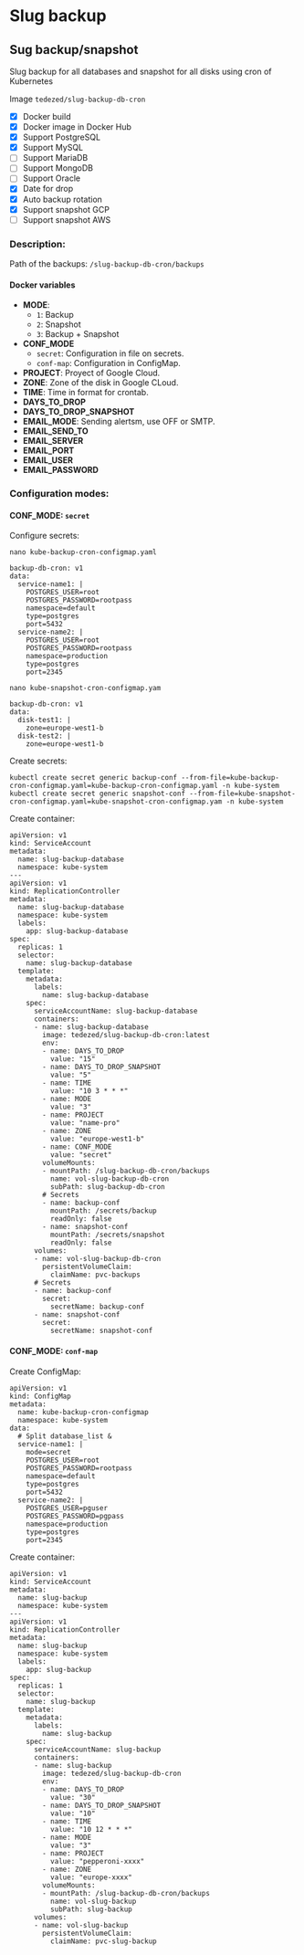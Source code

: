 # Slug backup

## Sug backup/snapshot

Slug backup for all databases and snapshot for all disks using cron of Kubernetes

Image `tedezed/slug-backup-db-cron`

- [x] Docker build
- [x] Docker image in Docker Hub
- [x] Support PostgreSQL
- [x] Support MySQL
- [ ] Support MariaDB
- [ ] Support MongoDB
- [ ] Support Oracle
- [x] Date for drop
- [x] Auto backup rotation
- [x] Support snapshot GCP
- [ ] Support snapshot AWS

### Description:

Path of the backups: `/slug-backup-db-cron/backups`

#### Docker variables

* **MODE**:
  * `1`: Backup
  * `2`: Snapshot
  * `3`: Backup + Snapshot
* **CONF_MODE**
  * `secret`: Configuration in file on secrets.
  * `conf-map`: Configuration in ConfigMap.
* **PROJECT**: Proyect of Google Cloud.
* **ZONE**: Zone of the disk in Google CLoud.
* **TIME**: Time in format for crontab.
* **DAYS_TO_DROP**
* **DAYS_TO_DROP_SNAPSHOT**
* **EMAIL_MODE**: Sending alertsm, use OFF or SMTP.
* **EMAIL_SEND_TO**
* **EMAIL_SERVER**
* **EMAIL_PORT**
* **EMAIL_USER**
* **EMAIL_PASSWORD**


### Configuration modes:

#### CONF_MODE: `secret`

Configure secrets:

`nano kube-backup-cron-configmap.yaml`

```
backup-db-cron: v1
data:
  service-name1: |
    POSTGRES_USER=root
    POSTGRES_PASSWORD=rootpass
    namespace=default
    type=postgres
    port=5432
  service-name2: |
    POSTGRES_USER=root
    POSTGRES_PASSWORD=rootpass
    namespace=production
    type=postgres
    port=2345
```

`nano kube-snapshot-cron-configmap.yam`

```
backup-db-cron: v1
data:
  disk-test1: |
    zone=europe-west1-b
  disk-test2: |
    zone=europe-west1-b
```

Create secrets:
```
kubectl create secret generic backup-conf --from-file=kube-backup-cron-configmap.yaml=kube-backup-cron-configmap.yaml -n kube-system
kubectl create secret generic snapshot-conf --from-file=kube-snapshot-cron-configmap.yaml=kube-snapshot-cron-configmap.yam -n kube-system
```

Create container:

```
apiVersion: v1
kind: ServiceAccount
metadata:
  name: slug-backup-database
  namespace: kube-system
---
apiVersion: v1
kind: ReplicationController
metadata:
  name: slug-backup-database
  namespace: kube-system
  labels:
    app: slug-backup-database
spec:
  replicas: 1
  selector:
    name: slug-backup-database
  template:
    metadata:
      labels:
        name: slug-backup-database
    spec:
      serviceAccountName: slug-backup-database
      containers:
      - name: slug-backup-database
        image: tedezed/slug-backup-db-cron:latest
        env:
        - name: DAYS_TO_DROP
          value: "15"
        - name: DAYS_TO_DROP_SNAPSHOT
          value: "5"
        - name: TIME
          value: "10 3 * * *"
        - name: MODE
          value: "3"
        - name: PROJECT
          value: "name-pro"
        - name: ZONE
          value: "europe-west1-b"
        - name: CONF_MODE
          value: "secret"
        volumeMounts:
        - mountPath: /slug-backup-db-cron/backups
          name: vol-slug-backup-db-cron
          subPath: slug-backup-db-cron
        # Secrets
        - name: backup-conf
          mountPath: /secrets/backup
          readOnly: false
        - name: snapshot-conf
          mountPath: /secrets/snapshot
          readOnly: false
      volumes:
      - name: vol-slug-backup-db-cron
        persistentVolumeClaim:
          claimName: pvc-backups
      # Secrets
      - name: backup-conf
        secret:
          secretName: backup-conf
      - name: snapshot-conf
        secret:
          secretName: snapshot-conf
```

#### CONF_MODE: `conf-map`

Create ConfigMap:

```
apiVersion: v1
kind: ConfigMap
metadata:
  name: kube-backup-cron-configmap
  namespace: kube-system
data:
  # Split database_list &
  service-name1: |
    mode=secret
    POSTGRES_USER=root
    POSTGRES_PASSWORD=rootpass
    namespace=default
    type=postgres
    port=5432
  service-name2: |
    POSTGRES_USER=pguser
    POSTGRES_PASSWORD=pgpass
    namespace=production
    type=postgres
    port=2345
```

Create container:

```
apiVersion: v1
kind: ServiceAccount
metadata:
  name: slug-backup
  namespace: kube-system
---
apiVersion: v1
kind: ReplicationController
metadata:
  name: slug-backup
  namespace: kube-system
  labels:
    app: slug-backup
spec:
  replicas: 1
  selector:
    name: slug-backup
  template:
    metadata:
      labels:
        name: slug-backup
    spec:
      serviceAccountName: slug-backup
      containers:
      - name: slug-backup
        image: tedezed/slug-backup-db-cron
        env:
        - name: DAYS_TO_DROP
          value: "30"
        - name: DAYS_TO_DROP_SNAPSHOT
          value: "10"
        - name: TIME
          value: "10 12 * * *"
        - name: MODE
          value: "3"
        - name: PROJECT
          value: "pepperoni-xxxx"
        - name: ZONE
          value: "europe-xxxx"
        volumeMounts:
        - mountPath: /slug-backup-db-cron/backups
          name: vol-slug-backup
          subPath: slug-backup
      volumes:
      - name: vol-slug-backup
        persistentVolumeClaim:
          claimName: pvc-slug-backup
```